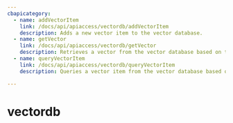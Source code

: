 ```yaml
---
cbapicategory:
  - name: addVectorItem
    link: /docs/api/apiaccess/vectordb/addVectorItem
    description: Adds a new vector item to the vector database.
  - name: getVector
    link: /docs/api/apiaccess/vectordb/getVector
    description: Retrieves a vector from the vector database based on the provided key.
  - name: queryVectorItem
    link: /docs/api/apiaccess/vectordb/queryVectorItem
    description: Queries a vector item from the vector database based on the provided key.

---
```

# vectordb
<CBAPICategory />
